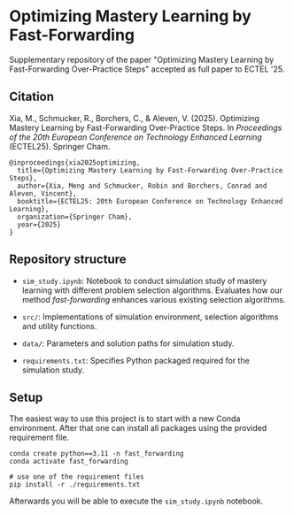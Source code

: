 # Optimizing Mastery Learning by Fast-Forwarding

Supplementary repository of the paper "Optimizing Mastery Learning by Fast-Forwarding Over-Practice Steps" accepted as full paper to ECTEL '25.

## Citation

Xia, M., Schmucker, R., Borchers, C., & Aleven, V. (2025). Optimizing Mastery Learning by Fast-Forwarding Over-Practice Steps. In *Proceedings of the 20th European Conference on Technology Enhanced Learning* (ECTEL25). Springer Cham. 
```
@inproceedings{xia2025optimizing,
  title={Optimizing Mastery Learning by Fast-Forwarding Over-Practice Steps},
  author={Xia, Meng and Schmucker, Robin and Borchers, Conrad and Aleven, Vincent},
  booktitle={ECTEL25: 20th European Conference on Technology Enhanced Learning},
  organization={Springer Cham},
  year={2025}
}
```


## Repository structure

* `sim_study.ipynb`: Notebook to conduct simulation study of mastery learning with different problem selection algorithms. Evaluates how our method *fast-forwarding* enhances various existing selection algorithms.

* `src/`: Implementations of simulation environment, selection algorithms and utility functions. 

* `data/`: Parameters and solution paths for simulation study.

* `requirements.txt`: Specifies Python packaged required for the simulation study.


## Setup

The easiest way to use this project is to start with a new Conda environment. After that one can install all packages using the provided requirement file.

```
conda create python==3.11 -n fast_forwarding
conda activate fast_forwarding

# use one of the requirement files
pip install -r ./requirements.txt
```

Afterwards you will be able to execute the `sim_study.ipynb` notebook.
